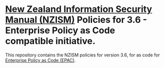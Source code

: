 # [New Zealand Information Security Manual (NZISM)](https://www.nzism.gcsb.govt.nz/ism-document/) Policies for 3.6 - Enterprise Policy as Code compatible initiative.

This repository contains the NZISM policies for version 3.6, for  as code for [Enterprise Policy as Code (EPAC)](https://azure.github.io/enterprise-azure-policy-as-code/).

